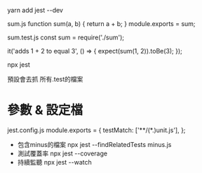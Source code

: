 yarn add jest --dev

sum.js
function sum(a, b) {
  return a + b;
}
module.exports = sum;

sum.test.js
const sum = require('./sum');

it('adds 1 + 2 to equal 3', () => {
  expect(sum(1, 2)).toBe(3);
});

npx jest

預設會去抓 所有.test的檔案

# 參數 & 設定檔
jest.config.js
module.exports = {
  testMatch: ['**/(*.)unit.js'],
};


* 包含minus的檔案
npx jest --findRelatedTests minus.js
* 測試覆蓋率
npx jest --coverage
* 持續監聽
npx jest --watch